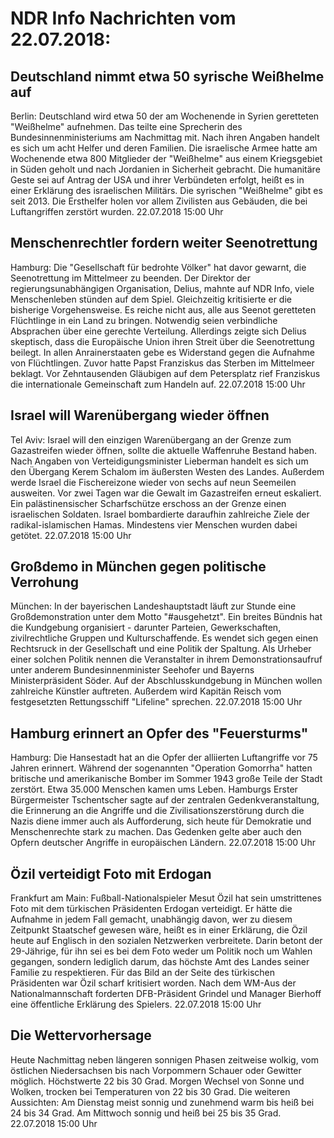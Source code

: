 # NDR Info Nachrichten vom 22.07.2018:


## Deutschland nimmt etwa 50 syrische Weißhelme auf
Berlin: Deutschland wird etwa 50 der am Wochenende in Syrien geretteten "Weißhelme" aufnehmen. Das teilte eine Sprecherin des Bundesinnenministeriums am Nachmittag mit. Nach ihren Angaben handelt es sich um acht Helfer und deren Familien. Die israelische Armee hatte am Wochenende etwa 800 Mitglieder der "Weißhelme" aus einem Kriegsgebiet in Süden geholt und nach Jordanien in Sicherheit gebracht. Die humanitäre Geste sei auf Antrag der USA und ihrer Verbündeten erfolgt, heißt es in einer Erklärung des israelischen Militärs. Die syrischen "Weißhelme" gibt es seit 2013. Die Ersthelfer holen vor allem Zivilisten aus Gebäuden, die bei Luftangriffen zerstört wurden. 22.07.2018 15:00 Uhr 

## Menschenrechtler fordern weiter Seenotrettung
Hamburg: Die "Gesellschaft für bedrohte Völker" hat davor gewarnt, die Seenotrettung im Mittelmeer zu beenden. Der Direktor der regierungsunabhängigen Organisation, Delius, mahnte auf NDR Info, viele Menschenleben stünden auf dem Spiel. Gleichzeitig kritisierte er die bisherige Vorgehensweise. Es reiche nicht aus, alle aus Seenot geretteten Flüchtlinge in ein Land zu bringen. Notwendig seien verbindliche Absprachen über eine gerechte Verteilung. Allerdings zeigte sich Delius skeptisch, dass die Europäische Union ihren Streit über die Seenotrettung beilegt. In allen Anrainerstaaten gebe es Widerstand gegen die Aufnahme von Flüchtlingen. Zuvor hatte Papst Franziskus das Sterben im Mittelmeer beklagt. Vor Zehntausenden Gläubigen auf dem Petersplatz rief Franziskus die internationale Gemeinschaft zum Handeln auf. 22.07.2018 15:00 Uhr 

## Israel will Warenübergang wieder öffnen
Tel Aviv: Israel will den einzigen Warenübergang an der Grenze zum Gazastreifen wieder öffnen, sollte die aktuelle Waffenruhe Bestand haben. Nach Angaben von Verteidigungsminister Lieberman handelt es sich um den Übergang Kerem Schalom im äußersten Westen des Landes. Außerdem werde Israel die Fischereizone wieder von sechs auf neun Seemeilen ausweiten. Vor zwei Tagen war die Gewalt im Gazastreifen erneut eskaliert. Ein palästinensischer Scharfschütze erschoss an der Grenze einen israelischen Soldaten. Israel bombardierte daraufhin zahlreiche Ziele der radikal-islamischen Hamas. Mindestens vier Menschen wurden dabei getötet. 22.07.2018 15:00 Uhr 

## Großdemo in München gegen politische Verrohung
München: In der bayerischen Landeshauptstadt läuft zur Stunde eine Großdemonstration unter dem Motto "#ausgehetzt". Ein breites Bündnis hat die Kundgebung organisiert - darunter Parteien, Gewerkschaften, zivilrechtliche Gruppen und Kulturschaffende. Es wendet sich gegen einen Rechtsruck in der Gesellschaft und eine Politik der Spaltung. Als Urheber einer solchen Politik nennen die Veranstalter in ihrem Demonstrationsaufruf unter anderem Bundesinnenminister Seehofer und Bayerns Ministerpräsident Söder. Auf der Abschlusskundgebung in München wollen zahlreiche Künstler auftreten. Außerdem wird Kapitän Reisch vom festgesetzten Rettungsschiff "Lifeline" sprechen. 22.07.2018 15:00 Uhr 

## Hamburg erinnert an Opfer des "Feuersturms"
Hamburg: Die Hansestadt hat an die Opfer der alliierten Luftangriffe vor 75 Jahren erinnert. Während der sogenannten "Operation Gomorrha" hatten britische und amerikanische Bomber im Sommer 1943 große Teile der Stadt zerstört. Etwa 35.000 Menschen kamen ums Leben. Hamburgs Erster Bürgermeister Tschentscher sagte auf der zentralen Gedenkveranstaltung, die Erinnerung an die Angriffe und die Zivilisationszerstörung durch die Nazis diene immer auch als Aufforderung, sich heute für Demokratie und Menschenrechte stark zu machen. Das Gedenken gelte aber auch den Opfern deutscher Angriffe in europäischen Ländern. 22.07.2018 15:00 Uhr 

## Özil verteidigt Foto mit Erdogan
Frankfurt am Main: Fußball-Nationalspieler Mesut Özil hat sein umstrittenes Foto mit dem türkischen Präsidenten Erdogan verteidigt. Er hätte die Aufnahme in jedem Fall gemacht, unabhängig davon, wer zu diesem Zeitpunkt Staatschef gewesen wäre, heißt es in einer Erklärung, die Özil heute auf Englisch in den sozialen Netzwerken verbreitete. Darin betont der 29-Jährige, für ihn sei es bei dem Foto weder um Politik noch um Wahlen gegangen, sondern lediglich darum, das höchste Amt des Landes seiner Familie zu respektieren. Für das Bild an der Seite des türkischen Präsidenten war Özil scharf kritisiert worden. Nach dem WM-Aus der Nationalmannschaft forderten DFB-Präsident Grindel und Manager Bierhoff eine öffentliche Erklärung des Spielers. 22.07.2018 15:00 Uhr 

## Die Wettervorhersage
Heute Nachmittag neben längeren sonnigen Phasen zeitweise wolkig, vom östlichen Niedersachsen bis nach Vorpommern Schauer oder Gewitter möglich. Höchstwerte 22 bis 30 Grad. Morgen Wechsel von Sonne und Wolken, trocken bei Temperaturen von 22 bis 30 Grad. Die weiteren Aussichten: Am Dienstag meist sonnig und zunehmend warm bis heiß bei 24 bis 34 Grad. Am Mittwoch sonnig und heiß bei 25 bis 35 Grad. 22.07.2018 15:00 Uhr 
